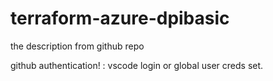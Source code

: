 # terraform-azure-dpibasic
the description from github repo

github authentication! : vscode login or global user creds set.